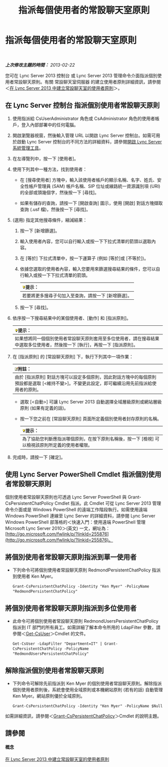﻿---
title: 指派每個使用者的常設聊天室原則
TOCTitle: 指派每個使用者的常設聊天室原則
ms:assetid: e22168f2-fde1-4f0a-b194-1fc881436822
ms:mtpsurl: https://technet.microsoft.com/zh-tw/library/JJ721908(v=OCS.15)
ms:contentKeyID: 49890349
ms.date: 08/24/2015
mtps_version: v=OCS.15
ms.translationtype: HT
---

# 指派每個使用者的常設聊天室原則

 

_**上次修改主題的時間：** 2013-02-22_

您可在 Lync Server 2013 控制台 或 Lync Server 2013 管理命令介面指派個別使用者常設聊天原則。有關 常設聊天室伺服器 的建立使用者原則詳細資訊，請參閱＜[在 Lync Server 2013 中建立常設聊天室的使用者原則](lync-server-2013-create-a-user-policy-for-persistent-chat.md)＞。

## 在 Lync Server 控制台 指派個別使用者常設聊天原則

1.  使用指派給 CsUserAdministrator 角色或 CsAdministrator 角色的使用者帳戶，登入內部部署中的任何電腦。

2.  開啟瀏覽器視窗，然後輸入管理 URL 以開啟 Lync Server 控制台。如需可用於啟動 Lync Server 控制台的不同方法的詳細資料，請參閱[開啟 Lync Server 系統管理工具](lync-server-2013-open-lync-server-administrative-tools.md)。

3.  在左導覽列中，按一下 \[使用者\]。

4.  使用下列其中一種方法，找到使用者：
    
      - 在 \[搜尋使用者\] 方塊中，輸入該使用者帳戶的顯示名稱、名字、姓氏、安全性帳戶管理員 (SAM) 帳戶名稱、SIP 位址或線路統一資源識別項 (URI) 的全部或頭幾個字，然後按一下 \[尋找\]。
    
      - 如果有儲存的查詢，請按一下 \[開啟查詢\] 圖示，使用 \[開啟\] 對話方塊擷取查詢 (.usf 檔)，然後按一下 \[尋找\]。

5.  (選用) 指定其他搜尋條件，縮減結果：
    
    1.  按一下 \[新增篩選\]。
    
    2.  輸入使用者內容，您可以自行輸入或按一下下拉式清單的箭頭以選取內容。
    
    3.  在 \[等於\] 下拉式清單中，按一下運算子 (例如 \[等於\]或 \[不等於\])。
    
    4.  依據您選取的使用者內容，輸入您要用來篩選搜尋結果的條件，您可以自行輸入或按一下下拉式清單的箭頭。
        
        <table>
        <thead>
        <tr class="header">
        <th><img src="images/JJ205025.tip(OCS.15).gif" title="tip" alt="tip" />提示：</th>
        </tr>
        </thead>
        <tbody>
        <tr class="odd">
        <td>若要將更多搜尋子句加入至查詢，請按一下 [新增篩選]。</td>
        </tr>
        </tbody>
        </table>
    
    5.  按一下 \[尋找\]。

6.  依序按一下搜尋結果中的某個使用者、\[動作\] 和 \[指派原則\]。
    
    <table>
    <thead>
    <tr class="header">
    <th><img src="images/JJ205025.tip(OCS.15).gif" title="tip" alt="tip" />提示：</th>
    </tr>
    </thead>
    <tbody>
    <tr class="odd">
    <td>如果想將同一個個別使用者常設聊天原則套用至多位使用者，請在搜尋結果中選取多位使用者，然後按一下 [執行]，再按一下 [指派原則]。</td>
    </tr>
    </tbody>
    </table>


7.  在 \[指派原則\] 的 \[常設聊天原則\] 下，執行下列其中一項作業：
    
    <table>
    <thead>
    <tr class="header">
    <th><img src="images/Gg398811.note(OCS.15).gif" title="note" alt="note" />附註：</th>
    </tr>
    </thead>
    <tbody>
    <tr class="odd">
    <td>由於 [指派原則] 對話方塊可以設定多個原則，因此對話方塊中的每個原則預設都是選取 [&lt;維持不變&gt;]。不變更此設定，即可繼續沿用先前指派給使用者的原則。</td>
    </tr>
    </tbody>
    </table>
    
      - 選取 \[\<自動\>\] 可讓 Lync Server 2013 自動選擇全域層級原則或網站層級原則 (如果有定義的話)。
    
      - 按一下您之前在 \[常設聊天原則\] 頁面所定義個別使用者封存原則的名稱。
        
        <table>
        <thead>
        <tr class="header">
        <th><img src="images/JJ205025.tip(OCS.15).gif" title="tip" alt="tip" />提示：</th>
        </tr>
        </thead>
        <tbody>
        <tr class="odd">
        <td>為了協助您判斷應指派哪個原則，在按下原則名稱後，按一下 [檢視] 可以檢視該原則所定義的使用者權限。</td>
        </tr>
        </tbody>
        </table>


8.  完成時，請按一下 \[確定\]。

## 使用 Lync Server PowerShell Cmdlet 指派個別使用者常設聊天原則

個別使用者常設聊天原則也可透過 Lync Server PowerShell 與 Grant-CsPersistentChatPolicy Cmdlet 指派。此 Cmdlet 可從 Lync Server 2013 管理命令介面或是 Windows PowerShell 的遠端工作階段執行。如需使用遠端 Windows PowerShell 連線至 Lync Server 的詳細資料，請參閱 Lync Server Windows PowerShell 部落格的＜快速入門：使用遠端 PowerShell 管理 Microsoft Lync Server 2010＞(英文) 一文，網址為：[http://go.microsoft.com/fwlink/p/?linkId=255876](http://go.microsoft.com/fwlink/p/?linkid=255876)。

## 將個別使用者常設聊天原則指派到單一使用者

  - 下列命令可將個別使用者常設聊天原則 RedmondPersistentChatPolicy 指派到使用者 Ken Myer。
    
        Grant-CsPersistentChatPolicy -Identity "Ken Myer" -PolicyName "RedmondPersistentChatPolicy"

## 將個別使用者常設聊天原則指派到多位使用者

  - 此命令可將個別使用者常設聊天原則 RedmondUsersPersistentChatPolicy 指派到 IT 部門的所有員工。如需詳細了解本命令所用的 LdapFilter 參數，請參閱＜[Get-CsUser](get-csuser.md)＞Cmdlet 的文件。
    
        Get-CsUser -LdapFilter "Department=IT" | Grant-CsPersistentChatPolicy -PolicyName "RedmondUsersPersistentChatPolicy"

## 解除指派個別使用者常設聊天原則

  - 下列命令可解除先前指派到 Ken Myer 的個別使用者常設聊天原則。解除指派個別使用者原則後，系統會使用全域原則或本機網站原則 (若有的話) 自動管理 Ken Myer。網站原則優於全域原則。
    
        Grant-CsPersistentChatPolicy -Identity "Ken Myer" -PolicyName $Null

如需詳細資訊，請參閱＜[Grant-CsPersistentChatPolicy](grant-cspersistentchatpolicy.md)＞Cmdlet 的說明主題。

## 請參閱

#### 概念

[在 Lync Server 2013 中建立常設聊天室的使用者原則](lync-server-2013-create-a-user-policy-for-persistent-chat.md)

